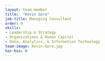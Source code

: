 ```yaml
---
layout: team-member
title:  "Kevin Gore"
job-title: Managing Consultant
order: 9
skills:
- Leadership & Strategy
- Organizations & Human Capital
- Data, Analytics, & Information Technology
team-image: Kevin-Gore.jpg
has-bio: N
---
```

